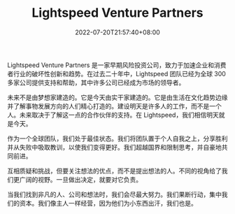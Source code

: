 ﻿---
weight: 
title: "Lightspeed Venture Partners"
description: "Lightspeed Venture Partners 是一家早期风险投资公司，致力于加速企业和消费者行业的破坏性创新和趋势"
date: 2022-07-20T21:57:40+08:00
lastmod: 2022-07-20T16:45:40+08:00
draft: false
authors: ["seven"]
featuredImage: "lightspeed-venture-partners.jpg"
link: "https://lsvp.com/"
tags: ["投资机构","Lightspeed Venture Partners"]
categories: ["navigation"]
navigation: ["投资机构"]
lightgallery: true
toc: true
pinned: false
recommend: false
recommend1: false
---
Lightspeed Venture Partners 是一家早期风险投资公司，致力于加速企业和消费者行业的破坏性创新和趋势。在过去二十年中，Lightspeed 团队已经为全球 300 多家公司提供支持和帮助，其中许多公司已经成为市场的领导者。

未来不是由梦想家建造的。它是今天由实干家建造的。它是由生活在文化趋势边缘并了解事物发展方向的人们精心打造的。建设明天是许多人的工作，而不是一个人。未来取决于了解这一点的合作伙伴的支持。在 Lightspeed，我们相信明天就是今天。

作为一个全球团队，我们处于最佳状态。我们将团队置于个人自我之上，分享胜利并从失败中吸取教训，以使我们变得更好。我们超越国界和限制思考，并自豪地共同前进。

互相质疑和挑战，但要关注想法的优点，而不是提出想法的人。不同的视角给了我们更广阔的视野。一旦做出决定，就要对它负责。

当我们找到非凡的人、公司和想法时，我们会尽最大努力。我们果断行动，集中我们的资本。我们像主人一样经营，因为他们为小东西出汗，我们也是。